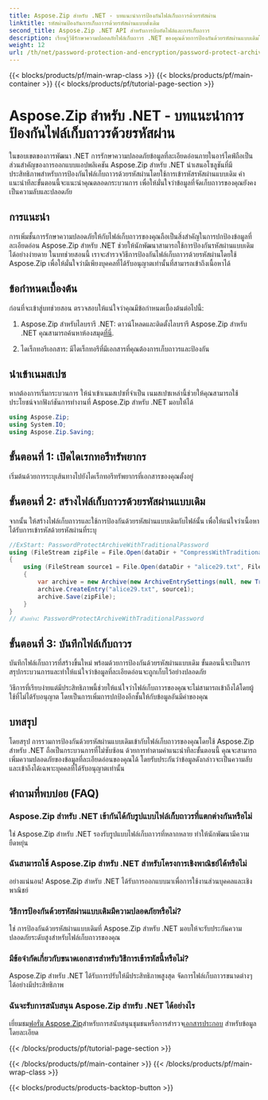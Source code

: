 ```yaml
---
title: Aspose.Zip สำหรับ .NET - บทแนะนำการป้องกันไฟล์เก็บถาวรด้วยรหัสผ่าน
linktitle: รหัสผ่านป้องกันการเก็บถาวรด้วยรหัสผ่านแบบดั้งเดิม
second_title: Aspose.Zip .NET API สำหรับการบีบอัดไฟล์และการเก็บถาวร
description: เรียนรู้วิธีรักษาความปลอดภัยไฟล์เก็บถาวร .NET ของคุณด้วยการป้องกันด้วยรหัสผ่านแบบเดิมโดยใช้ Aspose.Zip ปฏิบัติตามคำแนะนำทีละขั้นตอนของเราเพื่อเพิ่มการรักษาความลับของข้อมูล
weight: 12
url: /th/net/password-protection-and-encryption/password-protect-archive-traditional-password/
---
```


{{< blocks/products/pf/main-wrap-class >}}
{{< blocks/products/pf/main-container >}}
{{< blocks/products/pf/tutorial-page-section >}}

# Aspose.Zip สำหรับ .NET - บทแนะนำการป้องกันไฟล์เก็บถาวรด้วยรหัสผ่าน


ในขอบเขตของการพัฒนา .NET การรักษาความปลอดภัยข้อมูลที่ละเอียดอ่อนภายในอาร์ไคฟ์ถือเป็นส่วนสำคัญของการออกแบบแอปพลิเคชัน Aspose.Zip สำหรับ .NET นำเสนอโซลูชันที่มีประสิทธิภาพสำหรับการป้องกันไฟล์เก็บถาวรด้วยรหัสผ่านโดยใช้การเข้ารหัสรหัสผ่านแบบเดิม คำแนะนำทีละขั้นตอนนี้จะแนะนำคุณตลอดกระบวนการ เพื่อให้มั่นใจว่าข้อมูลที่จัดเก็บถาวรของคุณยังคงเป็นความลับและปลอดภัย

## การแนะนำ

การเพิ่มชั้นการรักษาความปลอดภัยให้กับไฟล์เก็บถาวรของคุณถือเป็นสิ่งสำคัญในการปกป้องข้อมูลที่ละเอียดอ่อน Aspose.Zip สำหรับ .NET ช่วยให้นักพัฒนาสามารถใช้การป้องกันรหัสผ่านแบบเดิมได้อย่างง่ายดาย ในบทช่วยสอนนี้ เราจะสำรวจวิธีการป้องกันไฟล์เก็บถาวรด้วยรหัสผ่านโดยใช้ Aspose.Zip เพื่อให้มั่นใจว่ามีเพียงบุคคลที่ได้รับอนุญาตเท่านั้นที่สามารถเข้าถึงเนื้อหาได้

## ข้อกำหนดเบื้องต้น

ก่อนที่จะเข้าสู่บทช่วยสอน ตรวจสอบให้แน่ใจว่าคุณมีข้อกำหนดเบื้องต้นต่อไปนี้:

1. Aspose.Zip สำหรับไลบรารี .NET: ดาวน์โหลดและติดตั้งไลบรารี Aspose.Zip สำหรับ .NET คุณสามารถค้นหาห้องสมุด[ที่นี่](https://releases.aspose.com/zip/net/).

2. ไดเร็กทอรีเอกสาร: มีไดเร็กทอรีที่มีเอกสารที่คุณต้องการเก็บถาวรและป้องกัน

## นำเข้าเนมสเปซ

หากต้องการเริ่มกระบวนการ ให้นำเข้าเนมสเปซที่จำเป็น เนมสเปซเหล่านี้ช่วยให้คุณสามารถใช้ประโยชน์จากฟังก์ชันการทำงานที่ Aspose.Zip สำหรับ .NET มอบให้ได้

```csharp
using Aspose.Zip;
using System.IO;
using Aspose.Zip.Saving;
```

## ขั้นตอนที่ 1: เปิดไดเรกทอรีทรัพยากร

เริ่มต้นด้วยการระบุเส้นทางไปยังไดเร็กทอรีทรัพยากรที่เอกสารของคุณตั้งอยู่

## ขั้นตอนที่ 2: สร้างไฟล์เก็บถาวรด้วยรหัสผ่านแบบเดิม

จากนั้น ให้สร้างไฟล์เก็บถาวรและใช้การป้องกันด้วยรหัสผ่านแบบเดิมกับไฟล์นั้น เพื่อให้แน่ใจว่าเนื้อหาได้รับการเข้ารหัสด้วยรหัสผ่านที่ระบุ

```csharp
//ExStart: PasswordProtectArchiveWithTraditionalPassword
using (FileStream zipFile = File.Open(dataDir + "CompressWithTraditionalEncryption_out.zip", FileMode.Create))
{
    using (FileStream source1 = File.Open(dataDir + "alice29.txt", FileMode.Open, FileAccess.Read))
    {
        var archive = new Archive(new ArchiveEntrySettings(null, new TraditionalEncryptionSettings("p@s$")));
        archive.CreateEntry("alice29.txt", source1);
        archive.Save(zipFile);
    }
}
// ตัวอย่าง: PasswordProtectArchiveWithTraditionalPassword
```

## ขั้นตอนที่ 3: บันทึกไฟล์เก็บถาวร

บันทึกไฟล์เก็บถาวรที่สร้างขึ้นใหม่ พร้อมด้วยการป้องกันด้วยรหัสผ่านแบบเดิม ขั้นตอนนี้จะเป็นการสรุปกระบวนการและทำให้แน่ใจว่าข้อมูลที่ละเอียดอ่อนจะถูกเก็บไว้อย่างปลอดภัย

วิธีการที่เรียบง่ายแต่มีประสิทธิภาพนี้ช่วยให้แน่ใจว่าไฟล์เก็บถาวรของคุณจะไม่สามารถเข้าถึงได้โดยผู้ใช้ที่ไม่ได้รับอนุญาต โดยเป็นการเพิ่มการปกป้องอีกชั้นให้กับข้อมูลอันมีค่าของคุณ

## บทสรุป

โดยสรุป การรวมการป้องกันด้วยรหัสผ่านแบบเดิมเข้ากับไฟล์เก็บถาวรของคุณโดยใช้ Aspose.Zip สำหรับ .NET ถือเป็นกระบวนการที่ไม่ซับซ้อน ด้วยการทำตามคำแนะนำทีละขั้นตอนนี้ คุณจะสามารถเพิ่มความปลอดภัยของข้อมูลที่ละเอียดอ่อนของคุณได้ โดยรับประกันว่าข้อมูลดังกล่าวจะเป็นความลับและเข้าถึงได้เฉพาะบุคคลที่ได้รับอนุญาตเท่านั้น

## คำถามที่พบบ่อย (FAQ)

### Aspose.Zip สำหรับ .NET เข้ากันได้กับรูปแบบไฟล์เก็บถาวรที่แตกต่างกันหรือไม่
ใช่ Aspose.Zip สำหรับ .NET รองรับรูปแบบไฟล์เก็บถาวรที่หลากหลาย ทำให้นักพัฒนามีความยืดหยุ่น

### ฉันสามารถใช้ Aspose.Zip สำหรับ .NET สำหรับโครงการเชิงพาณิชย์ได้หรือไม่
อย่างแน่นอน! Aspose.Zip สำหรับ .NET ได้รับการออกแบบมาเพื่อการใช้งานส่วนบุคคลและเชิงพาณิชย์

### วิธีการป้องกันด้วยรหัสผ่านแบบเดิมมีความปลอดภัยหรือไม่?
ใช่ การป้องกันด้วยรหัสผ่านแบบเดิมที่ Aspose.Zip สำหรับ .NET มอบให้จะรับประกันความปลอดภัยระดับสูงสำหรับไฟล์เก็บถาวรของคุณ

### มีข้อจำกัดเกี่ยวกับขนาดเอกสารสำหรับวิธีการเข้ารหัสนี้หรือไม่?
Aspose.Zip สำหรับ .NET ได้รับการปรับให้มีประสิทธิภาพสูงสุด จัดการไฟล์เก็บถาวรขนาดต่างๆ ได้อย่างมีประสิทธิภาพ

### ฉันจะรับการสนับสนุน Aspose.Zip สำหรับ .NET ได้อย่างไร
 เยี่ยมชม[ฟอรั่ม Aspose.Zip](https://forum.aspose.com/c/zip/37)สำหรับการสนับสนุนชุมชนหรือการสำรวจ[เอกสารประกอบ](https://reference.aspose.com/zip/net/) สำหรับข้อมูลโดยละเอียด


{{< /blocks/products/pf/tutorial-page-section >}}

{{< /blocks/products/pf/main-container >}}
{{< /blocks/products/pf/main-wrap-class >}}

{{< blocks/products/products-backtop-button >}}
